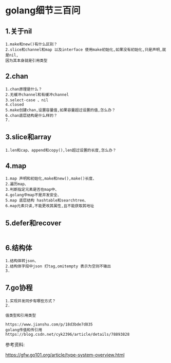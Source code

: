 # golang细节三百问
## 1.关于nil
```
1.make和new()有什么区别？
2.slice和channel和map 以及interface 使用make初始化,如果没有初始化,只是声明,就是nil,
因为其本身就是引用类型

```

## 2.chan
```
1.chan原理是什么？
2.无缓冲channel和有缓冲channel
3.select-case 、nil
4.closed
5.make创建chan,设置容量值,如果容量超过设置的值,怎么办？
6.chan底层结构是什么样的？
7.

```

## 3.slice和array

```
1.len和cap、append和copy(),len超过设置的长度,怎么办？
```

## 4.map

```
1.map 声明和初始化,make和new(),make()长度、
2.遍历map、
3.判断指定元素是否在map中、
4.golang中map不是并发安全、
5.map 底层结构 hashtable和searchtree、
6.map元素只读,不能更改其属性,且不能获取其地址
```

## 5.defer和recover
```
```

## 6.结构体
```
1.结构体转json、
2.结构体字段中json 打tag,omitempty 表示为空则不输出
3.

```

## 7.go协程
```
1.实现并发同步有哪些方式？
2.
```


```
值类型和引用类型

https://www.jianshu.com/p/18d3bde7d835
golang传值和传引用
https://blog.csdn.net/cyk2396/article/details/78893828
```

参考资料:

https://gfw.go101.org/article/type-system-overview.html